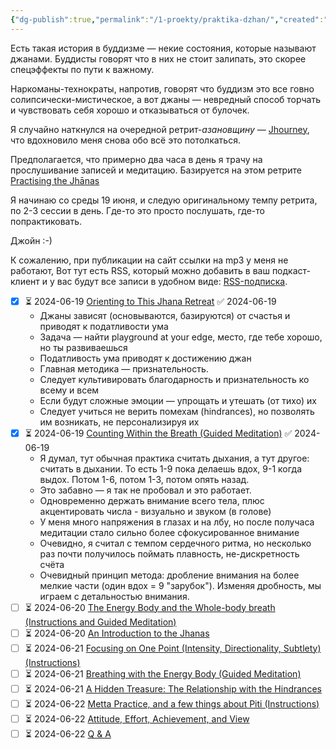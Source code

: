```yaml
---
{"dg-publish":true,"permalink":"/1-proekty/praktika-dzhan/","created":"2024-06-18T16:28:01.598+03:00","updated":"2024-06-19T17:51:31.507+03:00"}
---
```


Есть такая история в буддизме — некие состояния, которые называют джанами. Буддисты говорят что в них не стоит залипать, это скорее спецэффекты по пути к важному.

Наркоманы-технократы, напротив, говорят что буддизм это все говно солипсически-мистическое, а вот джаны — невредный способ торчать и чувствовать себя хорошо и отказываться от булочек.

Я случайно наткнулся на очередной ретрит-*азановщину* — [Jhourney](https://jhourney.io/), что вдохновило меня снова обо всё это потолкаться. 

Предполагается, что примерно два часа в день я трачу на прослушивание записей и медитацию. Базируется на этом ретрите [Practising the Jhānas](https://dharmaseed.org/retreats/4496/?page=1)

Я начинаю со среды 19 июня, и следую оригинальному темпу ретрита, по 2-3 сессии в день. Где-то это просто послушать, где-то попрактиковать.

Джойн :-) 

К сожалению, при публикации на сайт ссылки на mp3 у меня не работают, Вот тут есть RSS, который можно добавить в ваш подкаст-клиент и у вас будут все записи в удобном виде: [RSS-подписка](https://dharmaseed.org/feeds/retreat/4496/).

- [x] ⏳ 2024-06-19 [Orienting to This Jhana Retreat](https://dharmaseed.org/talks/60865) ✅ 2024-06-19
	- Джаны зависят (основываются, базируются) от счастья и приводят к податливости ума
	- Задача — найти playground at your edge, место, где тебе хорошо, но ты развиваешься
	- Податливость ума приводят к достижению джан
	- Главная методика — признательность. 
	- Следует культивировать благодарность и признательность ко всему и всем
	- Если будут сложные эмоции — упрощать и утешать (от тихо) их
	- Следует учиться не верить помехам (hindrances), но позволять им возникать, не персонализируя их
- [x] ⏳ 2024-06-19 [Counting Within the Breath (Guided Meditation)](https://dharmaseed.org/talks/60863) ✅ 2024-06-19
	- Я думал, тут обычная практика считать дыхания, а тут другое: считать в дыхании. То есть 1-9 пока делаешь вдох, 9-1 когда выдох. Потом 1-6, потом 1-3, потом опять назад.
	- Это забавно — я так не пробовал и это работает. 
	- Одновременно держать внимание всего тела, плюс акцентировать числа - визуально и звуком (в голове)
	- У меня много напряжения в глазах и на лбу, но после получаса медитации стало сильно более сфокусированное внимание
	- Очевидно, я считал с темпом сердечного ритма, но несколько раз почти получилось поймать плавность, не-дискретность счёта
	- Очевидный принцип метода: дробление внимания на более мелкие части (один вдох = 9 "зарубок"). Изменяя дробность, мы играем с детальностью внимания. 
- [ ] ⏳ 2024-06-20 [The Energy Body and the Whole-body breath (Instructions and Guided Meditation)](https://dharmaseed.org/talks/60884) 
- [ ] ⏳ 2024-06-20 [An Introduction to the Jhanas](https://dharmaseed.org/talks/60869)
- [ ] ⏳ 2024-06-21 [Focusing on One Point (Intensity, Directionality, Subtlety) (Instructions)](https://dharmaseed.org/talks/60859)
- [ ] ⏳ 2024-06-21 [Breathing with the Energy Body (Guided Meditation)](https://dharmaseed.org/talks/60862)
- [ ] ⏳ 2024-06-21 [A Hidden Treasure: The Relationship with the Hindrances](https://dharmaseed.org/talks/60867)
- [ ] ⏳ 2024-06-22 [Metta Practice, and a few things about Piti (Instructions)](https://dharmaseed.org/talks/60871)
- [ ] ⏳ 2024-06-22 [Attitude, Effort, Achievement, and View](https://dharmaseed.org/talks/60861)
- [ ] ⏳ 2024-06-22 [Q & A](https://dharmaseed.org/talks/60877)